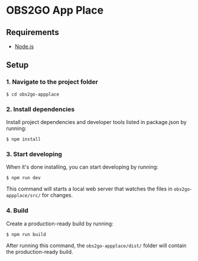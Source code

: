 # OBS2GO App Place

## Requirements

- [Node.js](https://nodejs.org/en/ "Node.js")

## Setup

### 1. Navigate to the project folder

```shell
$ cd obs2go-appplace
```

### 2. Install dependencies

Install project dependencies and developer tools listed in package.json by running:

```shell
$ npm install
```

### 3. Start developing

When it's done installing, you can start developing by running:

```shell
$ npm run dev
```

This command will starts a local web server that watches the files in `obs2go-appplace/src/` for changes.

### 4. Build

Create a production-ready build by running:

```shell
$ npm run build
```

After running this command, the `obs2go-appplace/dist/` folder will contain the production-ready build.
